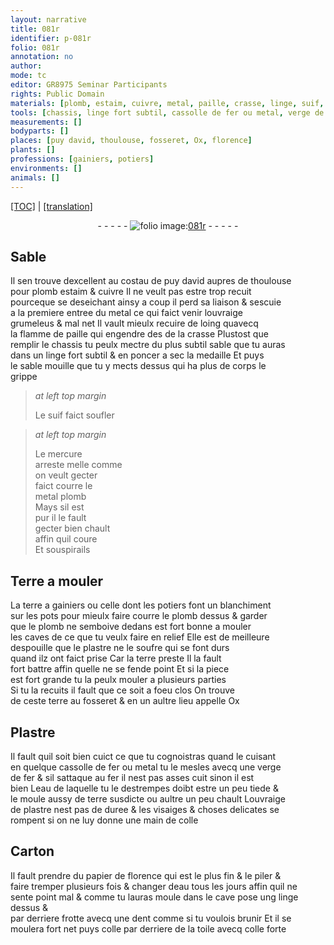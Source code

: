 ```yaml
---
layout: narrative
title: 081r
identifier: p-081r
folio: 081r
annotation: no
author:
mode: tc
editor: GR8975 Seminar Participants
rights: Public Domain
materials: [plomb, estaim, cuivre, metal, paille, crasse, linge, suif, mercure arreste, Terre, terre a gainiers ou celle dont les potiers font un blanchiment sur les pots, plastre, soufre, terre, Plastre, fer, eau, colle, Carton, papier de florence, toile, colle forte]
tools: [chassis, linge fort subtil, cassolle de fer ou metal, verge de fer, moule, linge, dent]
measurements: []
bodyparts: []
places: [puy david, thoulouse, fosseret, Ox, florence]
plants: []
professions: [gainiers, potiers]
environments: []
animals: []
---
```


 <p><a href="{{ site.baseurl }}/diplomatic/">[TOC]</a> | <a href="{{ site.baseurl }}/texts/p-081r_tl/" target="_blank">[translation]</a></p><div class="folio" align="center">- - - - - <a href="http://gallica.bnf.fr/ark:/12148/btv1b10500001g/f167.image" target="_blank"><img src="https://cu-mkp.github.io/2017-workshop-edition/assets/photo-icon.png" alt="folio image: " style="display:inline-block; margin-bottom:-3px;"/>081r</a> - - - - - </div>  
  

## Sable

 
Il sen trouve dexcellent au costau de <span class="pl">puy david</span> aupres de <span class="pl">th<span class="exp">ou</span>l<span class="exp">ous</span>e</span><br/> pour <span class="m">plomb</span> <span class="m">estaim</span> & <span class="m">cuivre</span> Il ne veult pas estre trop recuit<br/> pourceque se deseichant ainsy a coup il perd sa liaison & sescuie<br/> a la premiere entree du <span class="m">metal</span> ce qui faict venir louvraige<br/> grumeleus & mal net Il vault mieulx recuire de loing quavecq<br/> la flamme de <span class="m">paille</span> qui engendre <span class="del">des</span> de la <span class="m">crasse</span> Plustost que<br/> remplir le <span class="tl">chassis</span> tu peulx mectre du plus subtil sable que tu auras<br/> dans un <span class="tl"><span class="m">linge</span> fort subtil</span> & en poncer a sec la medaille Et puys<br/> le sable mouille que tu y mects dessus qui ha plus de corps le<br/> grippe
 
> *at left top margin*
> 
> 
>   Le <span class="m">suif</span> faict soufler
 
> *at left top margin*
> 
> 
>   Le <span class="m">mercure<br/> arreste</span> melle co<span class="exp">mm</span>e<br/> on veult gecter<br/> faict courre le<br/> <span class="del"><span class="m">metal</span></span> <span class="m">plomb</span><br/> Mays sil est<br/> pur il le fault<br/> gecter bien chault<br/> affin quil coure<br/> Et souspirails
 
 
  

## <span class="m">Terre</span> a mouler

 
La <span class="m">terre a <span class="pro">gainiers</span> ou celle dont les <span class="pro">potiers</span> font un blanchiment<br/> sur les pots</span> pour mieulx faire courre le <span class="m">plomb</span> dessus & garder<br/> que le <span class="m">plomb</span> ne semboive dedans est fort bonne a mouler<br/> les caves de ce que tu veulx faire en relief Elle est de meilleure<br/> despouille que le <span class="m">plastre</span> ne le <span class="m">soufre</span> qui se font durs<br/> quand ilz ont faict prise Car la <span class="m">terre</span> preste Il la fault<br/> fort battre affin quelle ne se fende point Et si la piece<br/> est fort grande tu la peulx mouler a plusieurs parties<br/> Si tu la recuits il fault que ce soit a foeu clos On trouve<br/> de ceste <span class="m">terre</span> au <span class="pl">fosseret</span> & en un aultre lieu appelle <span class="pl">Ox</span>
 
 
  

## <span class="m">Plastre</span>

 
Il fault quil soit bien cuict ce que tu cognoistras quand le cuisant<br/> en quelque <span class="tl">cassolle de <span class="m">fer</span> ou <span class="m">metal</span></span> tu le mesles avecq une <span class="tl">verge<br/> de <span class="m">fer</span></span> & sil sattaque au <span class="m">fer</span> il nest pas asses cuit sinon il est<br/> bien L<span class="m">eau</span> de laquelle tu le destrempes doibt estre un peu tiede &<br/> le <span class="tl">moule</span> aussy de <span class="m">terre</span> susdicte ou aultre un peu chault Louvraige<br/> de <span class="m">plastre</span> nest pas de duree & les visaiges & choses delicates se<br/> rompent si on ne luy donne une main de <span class="m">colle</span>
 
 
  

## <span class="m">Carton</span>

 
Il fault prendre du <span class="m">papier de <span class="pl">florence</span></span> qui est le plus fin & le piler &<br/> faire tremper plusieurs fois & changer d<span class="m">eau</span> <span class="tmp">tous les jours</span> affin quil ne<br/> sente point mal & co<span class="exp">mm</span>e tu lauras moule dans le cave pose ung <span class="tl"><span class="m">linge</span></span> dessus &<br/> par derriere frotte avecq une <span class="tl">dent</span> co<span class="exp">mm</span>e si tu voulois brunir Et il se<br/> moulera fort net puys <span class="m">colle</span> par derriere de la <span class="m">toile</span> avecq <span class="m">colle forte</span>
 
 